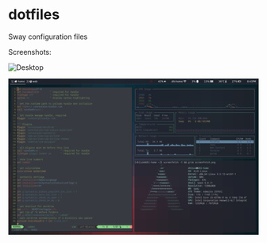 # dotfiles
Sway configuration files

Screenshots:

![Desktop](https://raw.githubusercontent.com/davidlick/dotfiles/master/desktop.png)

![ScreenFetch](https://raw.githubusercontent.com/davidlick/dotfiles/master/screenfetch.png)
